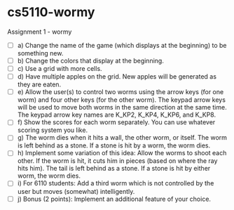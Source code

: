 # cs5110-wormy
Assignment 1 - wormy

- [ ] a) Change the name of the game  (which displays at the beginning) to be something new.
- [ ] b) Change the colors that display at the beginning.
- [ ] c) Use a grid with more cells.
- [ ] d) Have multiple apples on the grid.  New apples will be generated as they are eaten.  
- [ ] e) Allow the user(s) to control two worms using the arrow keys (for one worm) and four other keys (for the 
other worm). The keypad arrow keys will be used to move both worms in the same direction at the 
same time.  The keypad arrow key names are K_KP2, K_KP4,  K_KP6, and K_KP8.
- [ ] f) Show the scores for each worm separately.   You can use whatever scoring system you like.   
- [ ] g) The worm dies when it hits a wall, the other worm, or itself.  The worm is left behind as a stone.  If a 
stone is hit by a worm, the worm dies.
- [ ] h) Implement some variation of this idea: Allow the worms to shoot each other.  If the worm is hit, it cuts 
him in pieces (based on where the ray hits him).  The tail is left behind as a stone.  If a stone is hit by 
either worm, the worm dies.
- [ ] i) For 6110 students: Add a third worm which is not controlled by the user but moves (somewhat) 
intelligently. 
- [ ] j) Bonus (2 points): Implement an additional feature of your choice.
